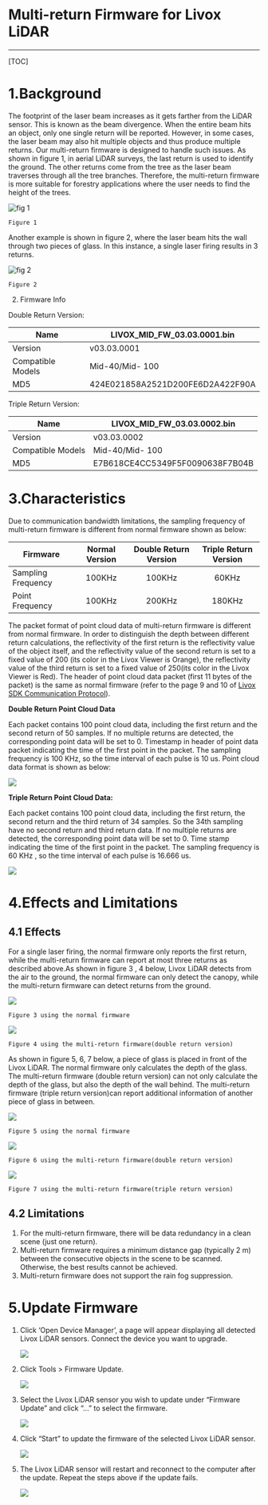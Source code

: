 # **Multi-return Firmware for Livox LiDAR**

------

[TOC]

# 1.Background

The footprint of the laser beam increases as it gets farther from the LiDAR sensor. This is known as the beam divergence. When the entire beam hits an object, only one single return will be reported. However, in some cases, the laser beam may also hit multiple objects and thus produce multiple returns. Our multi-return firmware is designed to handle such issues. As shown in figure 1, in aerial LiDAR surveys, the last return is used to identify the ground. The other returns come from the tree as the laser beam traverses through all the tree branches. Therefore, the multi-return firmware is more suitable for forestry  applications where the user needs to find the height of the trees.

![fig 1](doc\figure1.png)

```
Figure 1
```

Another example is shown in figure 2, where the laser beam hits the wall through two pieces of glass. In this instance, a single laser firing results in 3 returns.

![fig 2](doc\figure2.png)

```
Figure 2
```
2. Firmware Info

Double Return Version:

| Name              | LIVOX_MID_FW_03.03.0001.bin      |
| ----------------- | -------------------------------- |
| Version           | v03.03.0001                      |
| Compatible Models | Mid-40/Mid- 100                  |
| MD5               | 424E021858A2521D200FE6D2A422F90A |

Triple Return Version:

| Name              | LIVOX_MID_FW_03.03.0002.bin     |
| ----------------- | ------------------------------- |
| Version           | v03.03.0002                     |
| Compatible Models | Mid-40/Mid- 100                 |
| MD5               | E7B618CE4CC5349F5F0090638F7B04B |



# 3.Characteristics

Due to communication bandwidth limitations, the sampling frequency of multi-return firmware is different from normal firmware shown as below:

| Firmware           | Normal Version | Double Return Version | Triple Return Version |
| ------------------ | :------------: | :-------------------: | :-------------------: |
| Sampling Frequency |     100KHz     |        100KHz         |         60KHz         |
| Point Frequency    |     100KHz     |        200KHz         |        180KHz         |

The packet format of point cloud data of multi-return firmware is different from normal firmware. In order to distinguish the depth between different return calculations, the reflectivity of the first return is the reflectivity value of the object itself, and the reflectivity value of the second return is set to a fixed value of 200 (its color in the Livox Viewer is Orange), the reflectivity value of the third return is set to a fixed value of 250(its color in the Livox Viewer is Red). The header of point cloud data packet (first 11 bytes of the packet)
is the same as normal firmware (refer to the page 9 and 10 of [Livox SDK Communication Protocol](https://www.livoxtech.com/3296f540ecf5458a8829e01cf429798e/downloads/Livox%20SDK%20Communication%20Protocol_EN_20190117.pdf)).

**Double Return Point Cloud Data**

Each packet contains 100 point cloud data, including the first return and the second return of 50 samples. If no multiple returns are detected, the corresponding point data will be set to 0. Timestamp in header of point data packet indicating the time of the first point in the packet. The sampling frequency is 100 KHz, so the time interval of each pulse is 10 us. Point cloud data format is shown as below:

![](doc\dual_point_cloud.png)

**Triple Return Point Cloud Data:**

Each packet contains 100 point cloud data, including the first return, the second return and the third return of 34 samples. So the 34th sampling have no second return and third return data. If no multiple returns are detected, the corresponding point data will be set to 0. Time stamp indicating the time of the first point in the packet. The sampling frequency is 60 KHz , so the time interval of each pulse is 16.666 us.

![](doc\triple_point_cloud.png)

# 4.Effects and Limitations

## 4.1 Effects

For a single laser firing, the normal firmware only reports the first return, while the multi-return firmware can report at most three returns as described above.As shown in figure 3 , 4 below, Livox LiDAR detects from the air to the ground, the normal firmware can only detect the canopy, while the multi-return firmware can detect returns from the ground.

![](doc\figure3.png)

```
Figure 3 using the normal firmware
```
![](doc\figure4.png)

```
Figure 4 using the multi-return firmware(double return version)
```
As shown in figure 5, 6, 7 below, a piece of glass is placed in front of the Livox LiDAR. The normal firmware only calculates the depth of the glass. The multi-return firmware (double return version) can not only calculate the depth of the glass, but also the depth of the wall behind. The multi-return firmware (triple return version)can report additional information of another piece of glass in between.

![](doc\figure5.png)

```
Figure 5 using the normal firmware
```
![](doc\figure6.png)

```
Figure 6 using the multi-return firmware(double return version)
```
![](doc\figure7.png)

```
Figure 7 using the multi-return firmware(triple return version)
```
## 4.2 Limitations

1. For the multi-return firmware, there will be data redundancy in a clean scene (just one
   return).
2. Multi-return firmware requires a minimum distance gap (typically 2 m) between the consecutive objects in the scene to be scanned. Otherwise, the best results cannot be achieved.
3. Multi-return firmware does not support the rain fog suppression.

# 5.Update Firmware

1. Click ‘Open Device Manager’, a page will appear displaying all detected Livox LiDAR
    sensors. Connect the device you want to upgrade.

    ![](doc\update1.png)

2. Click Tools > Firmware Update.

    ![](doc\update2.png)

3. Select the Livox LiDAR sensor you wish to update under “Firmware Update” and click “...” to select the firmware.

    ![](doc\update3.png)

4. Click “Start” to update the firmware of the selected Livox LiDAR sensor.

    ![](doc\update4.png)

5. The Livox LiDAR sensor will restart and reconnect to the computer after the update. Repeat the steps above if the update fails.

    ![](doc\update5.png)